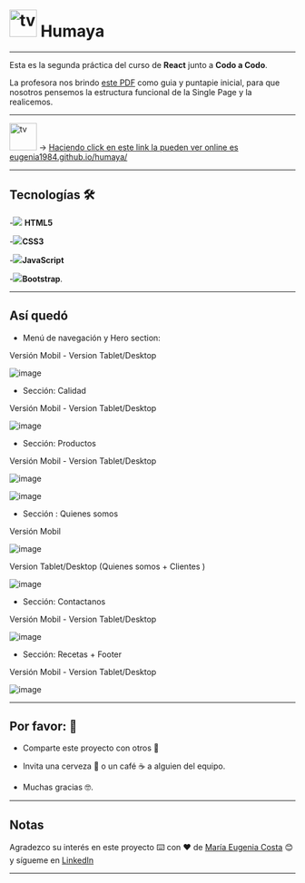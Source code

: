 # <img width="48" height="48" src="https://img.icons8.com/color/48/tv.png" alt="tv"/>  Humaya

---

Esta es la segunda práctica del curso de **React** junto a **Codo a Codo**.

La profesora nos brindo [este PDF](https://github.com/eugenia1984/humaya/blob/main/humaya.pdf) como guia y puntapie inicial, para que nosotros pensemos la estructura funcional de la Single Page y la realicemos.

---

<img width="48" height="48" src="https://img.icons8.com/color/48/tv.png" alt="tv"/> -> [Haciendo click en este link la pueden ver online es eugenia1984.github.io/humaya/](https://eugenia1984.github.io/humaya/)

---


## Tecnologías 🛠️


-<img src="https://img.icons8.com/color/30/null/html-5--v1.png"/> **HTML5** 

-<img src="https://img.icons8.com/color/30/null/css3.png"/>**CSS3**

-<img src="https://img.icons8.com/color/30/null/javascript--v1.png"/>**JavaScript** 

-<img src="https://img.icons8.com/color/30/null/bootstrap.png"/>**Bootstrap**.


---

## Así quedó

- Menú de navegación y Hero section:

Versión Mobil - Version Tablet/Desktop

![image](https://user-images.githubusercontent.com/72580574/227790427-89c4999b-79c5-4783-bbda-cd6a7b842c26.png)


- Sección: Calidad 

Versión Mobil - Version Tablet/Desktop

![image](https://user-images.githubusercontent.com/72580574/227790576-35d96d1a-f29b-4f25-87ed-f124850b0d63.png)

- Sección: Productos

Versión Mobil - Version Tablet/Desktop

![image](https://user-images.githubusercontent.com/72580574/227790629-56e173b4-0ed4-4e44-ad8f-37e5b38feb24.png)

![image](https://user-images.githubusercontent.com/72580574/227790692-9ff701c0-9cec-4733-abbb-f4685e575490.png)


- Sección : Quienes somos

Versión Mobil 

![image](https://user-images.githubusercontent.com/72580574/227790746-6c16fb5a-60c9-4323-8be8-af10022b7e58.png)


Version Tablet/Desktop (Quienes somos + Clientes )

![image](https://user-images.githubusercontent.com/72580574/227790795-03806c9e-5204-48b8-8b51-63625fa6f1c1.png)


- Sección: Contactanos

Versión Mobil - Version Tablet/Desktop

![image](https://user-images.githubusercontent.com/72580574/227790825-8c8789f3-6bac-433e-9b8a-8ad21cc4ffe0.png)


- Sección: Recetas + Footer

Versión Mobil - Version Tablet/Desktop

![image](https://user-images.githubusercontent.com/72580574/227790866-8ab36d87-f68c-47c0-99c3-ac928d275b3a.png)


---


## Por favor: 🎁

* Comparte este proyecto con otros 📢

* Invita una cerveza 🍺 o un café ☕ a alguien del equipo.

* Muchas gracias 🤓.

---

## Notas

Agradezco su interés en este proyecto ⌨️ con ❤️ de [María Eugenia Costa](https://github.com/eugenia1984) 😊 y sígueme en [LinkedIn](http://www.linkedin.com/in/maríaeugeniacosta)


---
